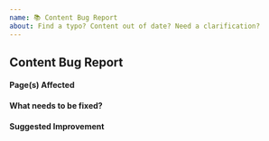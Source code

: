 ```yaml
---
name: 📚 Content Bug Report
about: Find a typo? Content out of date? Need a clarification?
---
```


## Content Bug Report

#### Page(s) Affected
<!-- Please list the page or pages this bug is present on. Please file one issue
for each bug you find. Only file an issue for a multi-page bug if the bug is
indeed the *same* bug, across the pages. -->

#### What needs to be fixed?
<!-- Tell us what content is causing the issue and *how* it is causing the issue.
For example, "The code sample was confusing because it used advanced Rust features",
or "The call to action on the community page was vague". -->

#### Suggested Improvement
<!-- (optional) Do you have a suggestion for how to fix the problem? Include your ideas
here. -->
